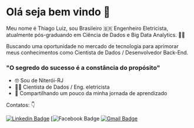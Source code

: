 # Olá seja bem vindo 👋

Meu nome é Thiago Luiz, sou Brasileiro 🇧🇷 Engenheiro Eletricista, 
atualmente pós-graduando em Ciência de Dados e Big Data Analytics. 👨‍🎓

Buscando uma oportunidade no mercado de tecnologia para aprimorar meus conhecimentos 
como Cientista de Dados / Desenvolvedor Back-End. 

### "O segredo do sucesso é a constância do propósito" 

- 🤓 Sou de Niterói-RJ 
- 👨‍💻 Cientista de Dados / Eng. eletricista
- 🤖 Compartilhando um pouco da minha jornada de aprendizado

Contatos: 👇

[![Linkedin Badge](https://img.shields.io/badge/-Thiago%20Luiz-6633cc?style=flat-square&logo=Linkedin&logoColor=white&link=https://www.linkedin.com/in/thiago-luiz-str/)](https://www.linkedin.com/in/thiago-luiz-str/)
[![Facebook Badge](https://img.shields.io/badge/-Thiago%20uiz-6633cc?style=flatsquare&labelColor=6633cc&logo=facebook&logoColor=white&link=https://https://www.facebook.com/thiago.luizpinto.5)
[![Gmail Badge](https://img.shields.io/badge/-thiagoluizstr93@gmail.com-6633cc?style=flat-square&logo=Gmail&logoColor=white&link=mailto:thiagoluizstr93@hotmail.com)](mailto:diego.schell.f@gmail.com)
